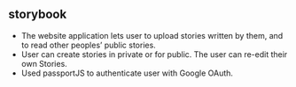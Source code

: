 ## storybook

- The website application lets user to upload stories written by them, and to read other peoples’ public stories. 
- User can create stories in private or for public. The user can re-edit their own Stories.
- Used passportJS to authenticate user with Google OAuth.